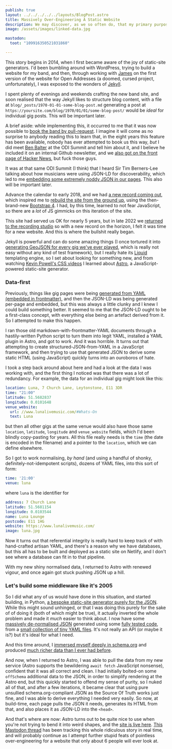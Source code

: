 ```yaml
---
publish: true
layout: ../../../../../layouts/BlogPost.astro
title: Massively Over-Engineering A Static Website
description: We may discover, as we so often do, that my primary purpose is to serve as a warning to others
image: /assets/images/linked-data.jpg

mastodon:
  toot: "109916350521031860"

---
```


This story begins in 2014, when I first became aware of the joy of static-site generators. I'd been bumbling around with WordPress, trying to build a website for my band, and then, through working with [James](https://floppy.org.uk/) on the first version of the website for Open Addresses (a doomed, cursed project, unfortunately), I was exposed to the wonders of [Jekyll](https://jekyllrb.com/).

I spent plenty of evenings and weekends crafting the new band site, and soon realised that the way Jekyll likes to structure blog content, with a file at `blog/_posts/1970-01-01-some-blog-post.md` generating a post at `https://yoursite.com/blog/1970/01/01/some-blog-post/` would be *ideal* for individual gig posts. This will be important later.

A brief aside: while implementing this, it occurred to me that it was now possible to [book the band by pull-request](https://github.com/rawfunkmaharishi/rawfunkmaharishi.github.io/blob/master/gigs/_posts/HOW_TO_BOOK_THE_BAND.md). I imagine it will come as no surprise to anybody reading this to learn that, in the eight years this feature has been available, nobody has ever attempted to book us this way, _but_ I did meet [Ben Balter](https://ben.balter.com/) at the ODI Summit and tell him about it, and I believe he included it on an internal Github newsletter, and we [also got on the front page of Hacker News](https://news.ycombinator.com/item?id=11149584), but fuck those guys.

It was at that same ODI Summit (I think) that I heard Sir Tim Berners-Lee talking about how musicians were using JSON-LD for discoverability, which led to me [embedding some extremely noddy JSON in our pages](https://github.com/rawfunkmaharishi/rawfunkmaharishi.github.io/blob/master/_includes/json-ld.html). This also will be important later.

Advance the calendar to early 2018, and we had [a new record coming out](https://www.youtube.com/playlist?list=PLuPLM2FI60-OlLoRt_FsbRFmi6v5wXKm9), which inspired me to [rebuild the site from the ground up](https://github.com/rawfunkmaharishi/website-2018), using the then-brand-new [Bootstrap 4](https://getbootstrap.com/docs/4.0/getting-started/introduction/). I had, by this time, learned to not fear JavaScript, so there are a *lot* of JS gimmicks on this iteration of the site.

This site had served us OK for nearly 5 years, but in late 2022 we [returned to the recording studio](https://mastodon.me.uk/@pikesley/109506051605631173) so with a new record on the horizon, I felt it was time for a new website. And this is where the bullshit really began.

Jekyll is powerful and can do some amazing things (I once tortured it into [generating GeoJSON for every gig we've ever played](https://github.com/rawfunkmaharishi/website-2018/blob/master/gig-map.json), which is really not easy without any kind of test framework), but I really hate its [Liquid](https://shopify.github.io/liquid/) templating engine, so I set about looking for something new, and from watching [Kevin Powell's CSS videos](https://www.youtube.com/kevinpowell) I learned about [Astro](https://astro.build/), a JavaScript-powered static-site generator.

### Data-first

Previously, things like gig pages were being [generated from YAML (embedded in frontmatter)](https://github.com/rawfunkmaharishi/website-2018/blob/master/gigs/_posts/2019-05-18-paper-vintage.md), and then the JSON-LD was being generated per-page and embedded, but this was always a little clunky and I knew I could build something better. It seemed to me that the JSON-LD ought to be a first-class concept, with everything else being an artefact derived from it. So I attempted to make this happen.

I ran those old markdown-with-frontmatter-YAML documents through a hastily-written Python script to turn them into legit YAML, installed a YAML plugin in Astro, and got to work. And it was horrible. It turns out that attempting to create structured-JSON-from-YAML in a JavaScript framework, and then trying to use that generated JSON to derive some static HTML (using JavaScript) quickly turns into an ouroboros of hate.

I took a step back around about here and had a look at the data I was working with, and the first thing I noticed was that there was a lot of redundancy. For example, the data for an individual gig might look like this:

```yaml
location: Luna, 7 Church Lane, Leytonstone, E11 3DR
time: "21:00"
latitude: 51.5682837
longitude: 0.0101648
venue_website:
  url: //www.lunalivemusic.com/#Whats-On
  text: Luna
```

but then all other gigs at the same venue would also have those same `location`, `latitude`, `longitude` and `venue_website` fields, which I'd been blindly copy-pasting for years. All this file really needs is the `time` (the date is encoded in the filename) and a pointer to the `location`, which we can define elsewhere.

So I got to work normalising, _by hand_ (and using a handful of shonky, definitely-not-idempotent scripts), dozens of YAML files, into this sort of form:

```yaml
time: '21:00'
venue: luna
```

where `luna` is the identifier for

```yaml
address: 7 Church Lane
latitude: 51.5681154
longitude: 0.0103544
name: Luna Lounge
postcode: E11 1HG
website: https://www.lunalivemusic.com/
image: luna.jpg
```

Now it turns out that referential integrity is really hard to keep track of with hand-crafted artisan YAML, and there's a reason why we have databases, but this all has to be built and deployed as a static site on Netlify, and I don't see where a database can fit in to that pipeline.

With my new shiny normalised data, I returned to Astro with renewed vigour, and once again got stuck pushing JSON up a hill.

### Let's build some middleware like it's 2005

So I did what any of us would have done in this situation, and started building, in Python, [a bespoke static-site generator purely for the JSON](https://github.com/rawfunkmaharishi/data). While this might sound unhinged, or that I was doing this purely for the sake of of doing it (both of which might be true), it actually inverted the whole problem and made it _much_ easier to think about. I now have some [massively de-normalised JSON](https://json.rawfunkmaharishi.uk/gigs.json) generated using some [fully tested code](https://github.com/rawfunkmaharishi/data/blob/main/tests/test_gig.py), from a [small collection of tiny YAML files](https://github.com/rawfunkmaharishi/data/tree/main/data). It's not really an API (or maybe it is?) but it's ideal for what I need.

And this time around, I [immersed myself deeply in schema.org](https://schema.org/) and produced [much richer data than I ever had before](https://json.rawfunkmaharishi.uk/raw-funk-maharishi.json).

And now, when I returned to Astro, I was able to pull the data from my new service (Astro supports the bewildering `await fetch` JavaScript nonsense), confident that it was all correct and clean. I had initially bolted-on some `offSchema` additional data to the JSON, in order to simplify rendering at the Astro end, but this quickly started to offend my sense of purity, so I nuked all of that, and after a few iterations, it became clear that using pure unsullied schema.org-compliant JSON as the Source Of Truth works just fine, and I was able to derive everything I needed very easily. So now, at build-time, each page pulls the JSON it needs, generates its HTML from that, and also places it as JSON-LD into the `<head>`.

And that's where are now: Astro turns out to be quite nice to use when you're not trying to bend it into weird shapes, and the [site is live here](https://rawfunkmaharishi.uk/). [This Mastodon thread](https://mastodon.me.uk/@pikesley/109480247328766742) has been tracking this whole ridiculous story in real time, and will probably continue as I attempt further stupid feats of pointless over-engineering for a website that only about 6 people will ever look at.
